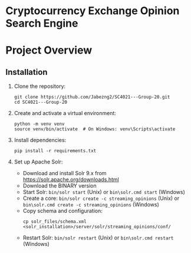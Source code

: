 # Cryptocurrency Exchange Opinion Search Engine

# Project Overview

## Installation

1. Clone the repository:
   ```
   git clone https://github.com/Jabezng2/SC4021---Group-20.git
   cd SC4021---Group-20
   ```

2. Create and activate a virtual environment:
   ```
   python -m venv venv
   source venv/bin/activate  # On Windows: venv\Scripts\activate
   ```

3. Install dependencies:
   ```
   pip install -r requirements.txt
   ```

4. Set up Apache Solr:
   - Download and install Solr 9.x from https://solr.apache.org/downloads.html
   - Download the BINARY version
   - Start Solr: `bin/solr start` (Unix) or `bin\solr.cmd start` (Windows)
   - Create a core: `bin/solr create -c streaming_opinions` (Unix) or `bin\solr.cmd create -c streaming_opinions` (Windows)
   - Copy schema and configuration:
     ```
     cp solr_files/schema.xml <solr_installation>/server/solr/streaming_opinions/conf/
     ```
   - Restart Solr: `bin/solr restart` (Unix) or `bin\solr.cmd restart` (Windows)